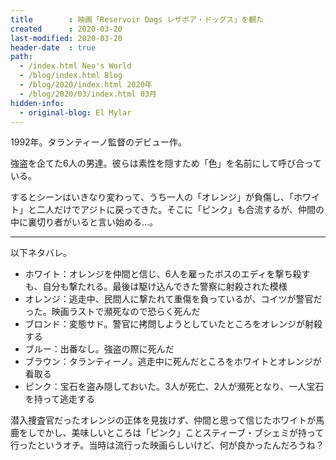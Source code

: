 ```yaml
---
title        : 映画「Reservoir Dogs レザボア・ドッグス」を観た
created      : 2020-03-20
last-modified: 2020-03-20
header-date  : true
path:
  - /index.html Neo's World
  - /blog/index.html Blog
  - /blog/2020/index.html 2020年
  - /blog/2020/03/index.html 03月
hidden-info:
  - original-blog: El Mylar
---
```


1992年。タランティーノ監督のデビュー作。

強盗を企てた6人の男達。彼らは素性を隠すため「色」を名前にして呼び合っている。

するとシーンはいきなり変わって、うち一人の「オレンジ」が負傷し、「ホワイト」と二人だけでアジトに戻ってきた。そこに「ピンク」も合流するが、仲間の中に裏切り者がいると言い始める…。

---

以下ネタバレ。

- ホワイト：オレンジを仲間と信じ、6人を雇ったボスのエディを撃ち殺すも、自分も撃たれる。最後は駆け込んできた警察に射殺された模様
- オレンジ：逃走中、民間人に撃たれて重傷を負っているが、コイツが警官だった。映画ラストで瀕死なので恐らく死んだ
- ブロンド：変態サド。警官に拷問しようとしていたところをオレンジが射殺する
- ブルー：出番なし。強盗の際に死んだ
- ブラウン：タランティーノ。逃走中に死んだところをホワイトとオレンジが看取る
- ピンク：宝石を盗み隠しておいた。3人が死亡、2人が瀕死となり、一人宝石を持って逃走する

潜入捜査官だったオレンジの正体を見抜けず、仲間と思って信じたホワイトが馬鹿をしでかし、美味しいところは「ピンク」ことスティーブ・ブシェミが持って行ったというオチ。当時は流行った映画らしいけど、何が良かったんだろうね？
